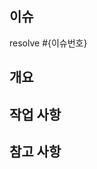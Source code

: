 ## 이슈

resolve #{이슈번호}

## 개요

<!-- PR의 개요를 적어주세요. -->

## 작업 사항

<!-- 작업한 내용을 적어주세요. -->

## 참고 사항

<!-- 공유할 내용, 스크린샷 등을 넣어 주세요. -->
